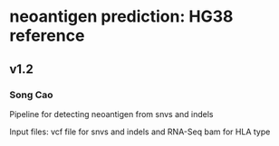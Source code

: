 # neoantigen prediction: HG38 reference #
## v1.2 #
### Song Cao ###

Pipeline for detecting neoantigen from snvs and indels

Input files: vcf file for snvs and indels and RNA-Seq bam for HLA type 
